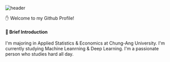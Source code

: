 ![header](https://capsule-render.vercel.app/api?type=waving&text=Sumin%Kwak&height=300&color=5BFFB0&fontColor=ffffff)

✋ Welcome to my Github Profile!


#### 🔎 Brief Introduction

I'm majoring in Applied Statistics & Economics at Chung-Ang University.
I'm currently studying Machine Leanrning & Deep Learning.
I'm a passionate person who studies hard all day.
